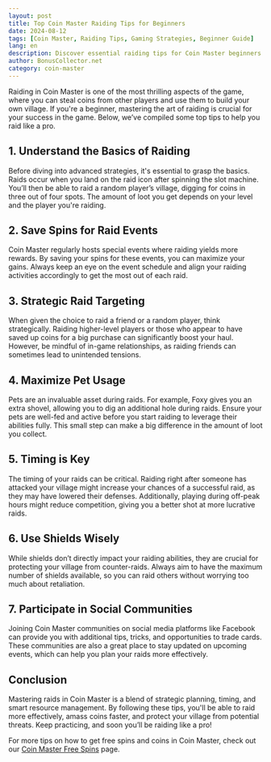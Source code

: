 ```yaml
---
layout: post  
title: Top Coin Master Raiding Tips for Beginners  
date: 2024-08-12  
tags: [Coin Master, Raiding Tips, Gaming Strategies, Beginner Guide]  
lang: en  
description: Discover essential raiding tips for Coin Master beginners. Learn how to maximize your raids, protect your village, and become a master in no time.  
author: BonusCollector.net  
category: coin-master
---
```


Raiding in Coin Master is one of the most thrilling aspects of the game, where you can steal coins from other players and use them to build your own village. If you're a beginner, mastering the art of raiding is crucial for your success in the game. Below, we’ve compiled some top tips to help you raid like a pro.

## 1. Understand the Basics of Raiding
Before diving into advanced strategies, it's essential to grasp the basics. Raids occur when you land on the raid icon after spinning the slot machine. You’ll then be able to raid a random player’s village, digging for coins in three out of four spots. The amount of loot you get depends on your level and the player you're raiding.

## 2. Save Spins for Raid Events
Coin Master regularly hosts special events where raiding yields more rewards. By saving your spins for these events, you can maximize your gains. Always keep an eye on the event schedule and align your raiding activities accordingly to get the most out of each raid.

## 3. Strategic Raid Targeting
When given the choice to raid a friend or a random player, think strategically. Raiding higher-level players or those who appear to have saved up coins for a big purchase can significantly boost your haul. However, be mindful of in-game relationships, as raiding friends can sometimes lead to unintended tensions.

## 4. Maximize Pet Usage
Pets are an invaluable asset during raids. For example, Foxy gives you an extra shovel, allowing you to dig an additional hole during raids. Ensure your pets are well-fed and active before you start raiding to leverage their abilities fully. This small step can make a big difference in the amount of loot you collect.

## 5. Timing is Key
The timing of your raids can be critical. Raiding right after someone has attacked your village might increase your chances of a successful raid, as they may have lowered their defenses. Additionally, playing during off-peak hours might reduce competition, giving you a better shot at more lucrative raids.

## 6. Use Shields Wisely
While shields don’t directly impact your raiding abilities, they are crucial for protecting your village from counter-raids. Always aim to have the maximum number of shields available, so you can raid others without worrying too much about retaliation.

## 7. Participate in Social Communities
Joining Coin Master communities on social media platforms like Facebook can provide you with additional tips, tricks, and opportunities to trade cards. These communities are also a great place to stay updated on upcoming events, which can help you plan your raids more effectively.

## Conclusion
Mastering raids in Coin Master is a blend of strategic planning, timing, and smart resource management. By following these tips, you'll be able to raid more effectively, amass coins faster, and protect your village from potential threats. Keep practicing, and soon you’ll be raiding like a pro!

For more tips on how to get free spins and coins in Coin Master, check out our [Coin Master Free Spins](https://bonuscollector.net/coin-master-free-spins/) page.